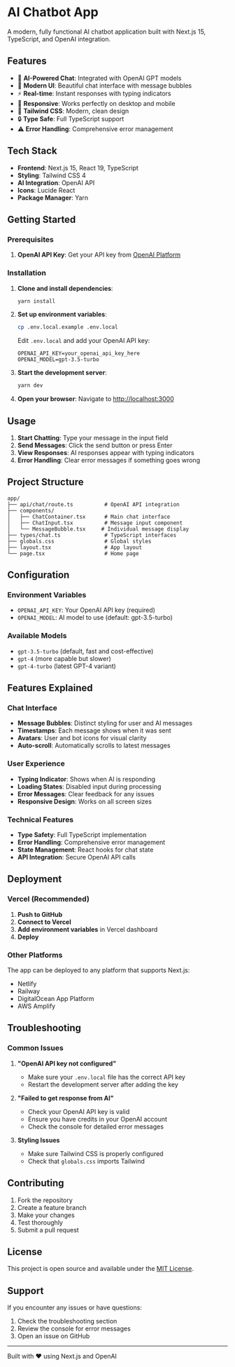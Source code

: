 # AI Chatbot App

A modern, fully functional AI chatbot application built with Next.js 15, TypeScript, and OpenAI integration.

## Features

- 🤖 **AI-Powered Chat**: Integrated with OpenAI GPT models
- 💬 **Modern UI**: Beautiful chat interface with message bubbles
- ⚡ **Real-time**: Instant responses with typing indicators
- 📱 **Responsive**: Works perfectly on desktop and mobile
- 🎨 **Tailwind CSS**: Modern, clean design
- 🔒 **Type Safe**: Full TypeScript support
- ⚠️ **Error Handling**: Comprehensive error management

## Tech Stack

- **Frontend**: Next.js 15, React 19, TypeScript
- **Styling**: Tailwind CSS 4
- **AI Integration**: OpenAI API
- **Icons**: Lucide React
- **Package Manager**: Yarn

## Getting Started

### Prerequisites

1. **OpenAI API Key**: Get your API key from [OpenAI Platform](https://platform.openai.com/api-keys)

### Installation

1. **Clone and install dependencies**:
   ```bash
   yarn install
   ```

2. **Set up environment variables**:
   ```bash
   cp .env.local.example .env.local
   ```
   
   Edit `.env.local` and add your OpenAI API key:
   ```env
   OPENAI_API_KEY=your_openai_api_key_here
   OPENAI_MODEL=gpt-3.5-turbo
   ```

3. **Start the development server**:
   ```bash
   yarn dev
   ```

4. **Open your browser**:
   Navigate to [http://localhost:3000](http://localhost:3000)

## Usage

1. **Start Chatting**: Type your message in the input field
2. **Send Messages**: Click the send button or press Enter
3. **View Responses**: AI responses appear with typing indicators
4. **Error Handling**: Clear error messages if something goes wrong

## Project Structure

```
app/
├── api/chat/route.ts          # OpenAI API integration
├── components/
│   ├── ChatContainer.tsx      # Main chat interface
│   ├── ChatInput.tsx          # Message input component
│   └── MessageBubble.tsx     # Individual message display
├── types/chat.ts              # TypeScript interfaces
├── globals.css                # Global styles
├── layout.tsx                 # App layout
└── page.tsx                   # Home page
```

## Configuration

### Environment Variables

- `OPENAI_API_KEY`: Your OpenAI API key (required)
- `OPENAI_MODEL`: AI model to use (default: gpt-3.5-turbo)

### Available Models

- `gpt-3.5-turbo` (default, fast and cost-effective)
- `gpt-4` (more capable but slower)
- `gpt-4-turbo` (latest GPT-4 variant)

## Features Explained

### Chat Interface
- **Message Bubbles**: Distinct styling for user and AI messages
- **Timestamps**: Each message shows when it was sent
- **Avatars**: User and bot icons for visual clarity
- **Auto-scroll**: Automatically scrolls to latest messages

### User Experience
- **Typing Indicator**: Shows when AI is responding
- **Loading States**: Disabled input during processing
- **Error Messages**: Clear feedback for any issues
- **Responsive Design**: Works on all screen sizes

### Technical Features
- **Type Safety**: Full TypeScript implementation
- **Error Handling**: Comprehensive error management
- **State Management**: React hooks for chat state
- **API Integration**: Secure OpenAI API calls

## Deployment

### Vercel (Recommended)

1. **Push to GitHub**
2. **Connect to Vercel**
3. **Add environment variables** in Vercel dashboard
4. **Deploy**

### Other Platforms

The app can be deployed to any platform that supports Next.js:
- Netlify
- Railway
- DigitalOcean App Platform
- AWS Amplify

## Troubleshooting

### Common Issues

1. **"OpenAI API key not configured"**
   - Make sure your `.env.local` file has the correct API key
   - Restart the development server after adding the key

2. **"Failed to get response from AI"**
   - Check your OpenAI API key is valid
   - Ensure you have credits in your OpenAI account
   - Check the console for detailed error messages

3. **Styling Issues**
   - Make sure Tailwind CSS is properly configured
   - Check that `globals.css` imports Tailwind

## Contributing

1. Fork the repository
2. Create a feature branch
3. Make your changes
4. Test thoroughly
5. Submit a pull request

## License

This project is open source and available under the [MIT License](LICENSE).

## Support

If you encounter any issues or have questions:
1. Check the troubleshooting section
2. Review the console for error messages
3. Open an issue on GitHub

---

Built with ❤️ using Next.js and OpenAI